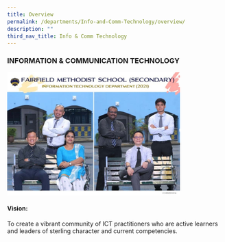 ```yaml
---
title: Overview
permalink: /departments/Info-and-Comm-Technology/overview/
description: ""
third_nav_title: Info & Comm Technology
---
```

### INFORMATION & COMMUNICATION TECHNOLOGY

<img src="/images/dpm7.png" style="width:80%">

#### Vision:

To create a vibrant community of ICT practitioners who are active learners and leaders of sterling character and current competencies.